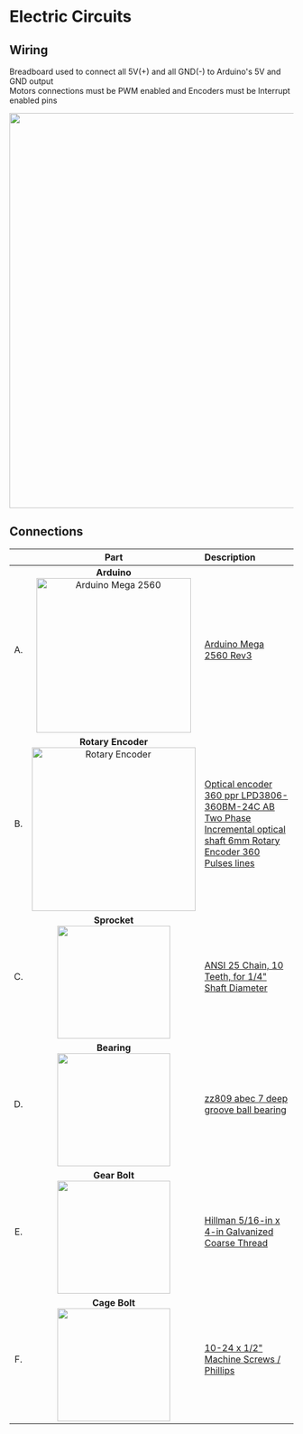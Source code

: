 # Electric Circuits

## Wiring

Breadboard used to connect all 5V(+) and all GND(-) to Arduino's 5V and GND output<br/>
Motors connections must be PWM enabled and Encoders must be Interrupt enabled pins

<img src="https://imgur.com/FCEn5lZ.jpg" width="700">

## Connections

| | Part | Description |
|:-: | :---: | :--- |
A. | **Arduino** <br/> <img width="274" alt="Arduino Mega 2560" src="https://store-cdn.arduino.cc/usa/catalog/product/cache/1/image/1040x660/604a3538c15e081937dbfbd20aa60aad/a/0/a000067_featured_1_.jpg"> | [Arduino Mega 2560 Rev3](https://store.arduino.cc/usa/mega-2560-r3)
B. | **Rotary Encoder** <br/> <img width="290" alt="Rotary Encoder" src="https://user-images.githubusercontent.com/49771001/69473098-55c52f00-0d67-11ea-830c-afe1d32d1d45.png"> | [Optical encoder 360 ppr LPD3806-360BM-24C AB Two Phase Incremental optical shaft 6mm Rotary Encoder 360 Pulses lines](https://sdgteach.en.alibaba.com/product/60729529433-806678094/Optical_encoder_360_ppr_LPD3806_360BM_G5_24C_AB_Two_Phase_Incremental_optical_shaft_6mm_Rotary_Encoder_360_Pulses_lines.html)
C. | **Sprocket** <br/> <img src="https://www.mcmaster.com/mvB/Contents/gfx/ImageCache/679/6799K2p1-d03b-digitall@2x_636870476790198650.png" width="200"> | [ANSI 25 Chain, 10 Teeth, for 1/4" Shaft Diameter](https://www.mcmaster.com/6799k2)
D. | **Bearing** <br/> <img src="https://sc01.alicdn.com/kf/HTB191g3fJzJ8KJjSspkq6zF7VXaj/High-precision-zz809-abec-7-deep-groove.jpg" width="200"> | [zz809 abec 7 deep groove ball bearing](https://www.alibaba.com/product-detail/High-precision-zz809-abec-7-deep_60718249836.html?spm=a2700.7724857.main07.17.1bd252feC2zsEu)
E. | **Gear Bolt** <br/> <img src="https://mobileimages.lowes.com/product/converted/008236/008236638325.jpg?size=xl" width="200">|[ Hillman 5/16-in x 4-in Galvanized Coarse Thread](https://www.lowes.com/pd/Hillman-5-16-in-x-4-in-Coarse-Thread-Carriage-Bolt/1000381581)
F. | **Cage Bolt** <br/> <img src="https://www.mcmaster.com/mvB/Contents/gfx/ImageCache/917/91772A253p1-b01-digitall@2x_636619301374924024.png" width="200"> | [10-24 x 1/2" Machine Screws / Phillips](https://www.mcmaster.com/91772a253)
